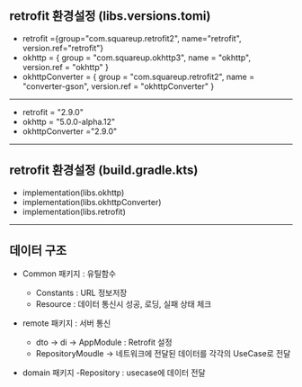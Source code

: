 ## retrofit 환경설정 (libs.versions.tomi)
- retrofit ={group="com.squareup.retrofit2", name="retrofit", version.ref="retrofit"}
- okhttp = { group = "com.squareup.okhttp3", name = "okhttp", version.ref = "okhttp" }
- okhttpConverter = { group = "com.squareup.retrofit2", name = "converter-gson", version.ref = "okhttpConverter" }
------------------------------------------------------------------------------------------------------------------
- retrofit = "2.9.0"
- okhttp = "5.0.0-alpha.12"
- okhttpConverter ="2.9.0"
-----------------------------------------------------------------------------------------------------------------
## retrofit 환경설정 (build.gradle.kts)
- implementation(libs.okhttp)
- implementation(libs.okhttpConverter)
- implementation(libs.retrofit)
--------------------------------------------------------


## 데이터 구조 

- Common 패키지 : 유틸함수
    - Constants :  URL 정보저장
    - Resource  :  데이터 통신시 성공, 로딩, 실패 상태 체크
      
- remote 패키지 : 서버 통신
    - dto -> di -> AppModule : Retrofit 설정
    - RepositoryMoudle -> 네트워크에 전달된 데이터를 각각의 UseCase로 전달
 
- domain 패키지 
    -Repository : usecase에 데이터 전달 
